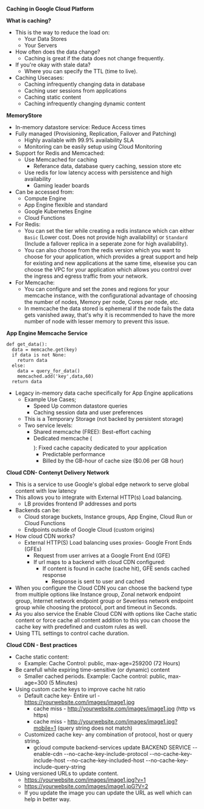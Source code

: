 **Caching in Google Cloud Platform**

**What is caching?**

- This is the way to reduce the load on:
  - Your Data Stores
  - Your Servers
- How often does the data change?
  - Caching is great if the data does not change frequently.
- If you're okay with stale data?
  - Where you can specify the TTL (time to live).
- Caching Usecases:
  - Caching infrequently changing data in database
  - Caching user sessions from applications
  - Caching static content
  - Caching infrequently changing dynamic content

**MemoryStore**

- In-memory datastore service: Reduce Access times
- Fully managed (Provisioning, Replication, Failover and Patching)
  - Highly available with 99.9% availability SLA
  - Monitoring can be easily setup using Cloud Monitoring
- Support for Redis and Memcached:
  - Use Memcached for caching
    - Referance data, database query caching, session store etc
  - Use redis for low latency access with persistence and high availability
    - Gaming leader boards
- Can be accessed from:
  - Compute Engine
  - App Engine flexible and standard
  - Google Kubernetes Engine
  - Cloud Functions
- For Redis:
  - You can set the tier while creating a redis instance which can either ```Basic``` (Lower cost. Does not provide high availability) or ```Standard``` (Include a fallover replica in a seperate zone for high availability).
  - You can also choose from the redis version which you want to choose for your application, which provides a great support and help for existing and new applications at the same time, elsewise you can choose the VPC for your application which allows you control over the ingress and egress traffic from your network.
- For Memcache:
  - You can configure and set the zones and regions for your memcache instance, with the configurational advantage of choosing the number of nodes, Memory per node, Cores per node, etc.
  - In memcache the data stored is ephemeral if the node fails the data gets vanished away, that's why it is recommended to have the more number of node with lesser memory to prevent this issue.

**App Engine Memcache Service**

```
def get_data():
  data = memcache.get(key)
  if data is not None:
    return data
  else:
    data = query_for_data()
    memcached.add('key',data,60)
  return data
```

- Legacy in-memory data cache specifically for App Engine applications
  - Example Use Cases;
    - Speed Up common datastore queries
    - Caching session data and user preferences
  - This is a Temporary Storage (not backed by persistent storage)
  - Two service levels:
    - Shared memcache (FREE): Best-effort caching
    - Dedicated memcache ($$$$): Fixed cache capacity dedicated to your application
      - Predictable performance
      - Billed by the GB-hour of cache size ($0.06 per GB hour)

**Cloud CDN- Contenyt Delivery Network**

- This is a service to use Google's global edge network to serve global content with low latency
- This allows you to integrate with External HTTP(s) Load balancing.
  - LB provides frontend IP addresses and ports
- Backends can be:
  - Cloud storage buckets, Instance groups, App Engine, Cloud Run or Cloud Functions
  - Endpoints outside of Google Cloud (custom origins)
- How cloud CDN works?
  - External HTTP(S) Load balancing uses proxies- Google Front Ends (GFEs)
    - Request from user arrives at a Google Front End (GFE)
    - If url maps to a backend with cloud CDN configured:
      - If content is found in cache (cache hit), GFE sends cached response
        - Response is sent to user and cached
- When you configure the Cloud CDN you can choose the backend type from multiple options like Instance group, Zonal network endpoint group, Internet network endpoint group or Severless network endpoint group while choosing the protocol, port and timeout in Seconds.
- As you also service the Enable Cloud CDN with options like Cache static content or force cache all content addition to this you can choose the cache key with predefined and custom rules as well.
- Using TTL settings to control cache duration.

**Cloud CDN - Best practices**

- Cache static content:
  - Example: Cache Control: public, max-age=259200 (72 Hours)
- Be carefull while expiring time-sensitive (or dynamic) content
  - Smaller cached periods. Example: Cache control: public, max-age=300 (5 Minutes)
- Using custom cache keys to improve cache hit ratio
  - Default cache key- Entire url - https://yourwebsite.com/images/image1.jpg
    - cache miss - http://yourwebsite.com/images/image1.jpg (http vs https)
    - cache miss - http://yourwebsite.com/images/image1.jpg?mobile=1 (query string does not match)
  - Customized cache key- any combination of protocol, host or query string.
    - gcloud compute backend-services update BACKEND SERVICE --enable-cdn --no-cache-key-include-protocol --no-cache-key-include-host --no-cache-key-included-host --no-cache-key-include-query-string 
- Using versioned URLs to update content.
  - https://yourwebsite.com/images/image1.jpg?v=1
  - https://yourwebsite.com/images/image1.jpG?V=2
  - If you update the image you can update the URL as well which can help in better way.
  